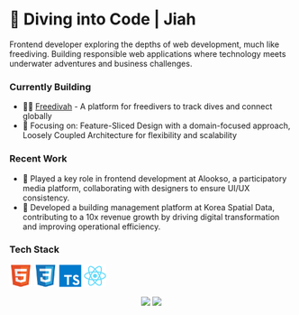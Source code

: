 # 🌊 Diving into Code | Jiah

Frontend developer exploring the depths of web development, much like freediving. Building responsible web applications where technology meets underwater adventures and business challenges.

### Currently Building
- 🏊‍♀ [Freedivah](https://github.com/f-lab-edu/Freedivah) - A platform for freedivers to track dives and connect globally
- 🎯 Focusing on: Feature-Sliced Design with a domain-focused approach, Loosely Coupled Architecture for flexibility and scalability

### Recent Work
- 🌱 Played a key role in frontend development at Alookso, a participatory media platform, collaborating with designers to ensure UI/UX consistency.
- 🏢 Developed a building management platform at Korea Spatial Data, contributing to a 10x revenue growth by driving digital transformation and improving operational efficiency.

### Tech Stack
<p align="left">
<img src="https://raw.githubusercontent.com/devicons/devicon/master/icons/html5/html5-original.svg" alt="html5" width="40" height="40"/>
<img src="https://raw.githubusercontent.com/devicons/devicon/master/icons/css3/css3-original.svg" alt="css3" width="40" height="40"/>
<img src="https://raw.githubusercontent.com/devicons/devicon/master/icons/typescript/typescript-original.svg" alt="typescript" width="40" height="40"/>
<img src="https://raw.githubusercontent.com/devicons/devicon/master/icons/react/react-original.svg" alt="react" width="40" height="40"/>
</p>

<p align="center">
<a href="https://www.notion.so/jiah827/Jiah-s-Tech-Note-1204ef50e633800580b3ee8b70742719"><img src="https://img.shields.io/badge/Tech%20Blog-11B48A?style=flat-square&logo=Vimeo&logoColor=white&link=https://velog.io/@jiah"/></a>
<a href="https://www.linkedin.com/in/jiaah"><img src="https://img.shields.io/badge/LinkedIn-0A66C2?style=flat-square&logo=LinkedIn&logoColor=white&link=https://www.linkedin.com/in/jiah-lee"/></a>
</p>
